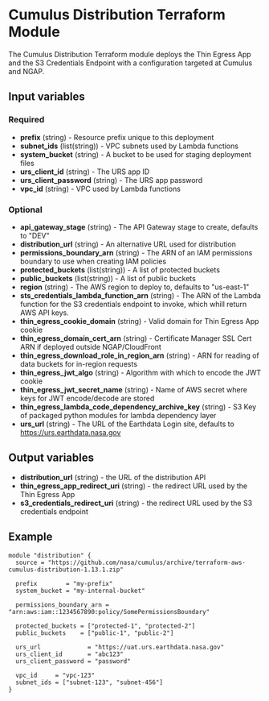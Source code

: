 # Cumulus Distribution Terraform Module

The Cumulus Distribution Terraform module deploys the Thin Egress App and the S3
Credentials Endpoint with a configuration targeted at Cumulus and NGAP.

## Input variables

### Required

- **prefix** (string) - Resource prefix unique to this deployment
- **subnet_ids** (list(string)) - VPC subnets used by Lambda functions
- **system_bucket** (string) - A bucket to be used for staging deployment files
- **urs_client_id** (string) - The URS app ID
- **urs_client_password** (string) - The URS app password
- **vpc_id** (string) - VPC used by Lambda functions

### Optional

- **api_gateway_stage** (string) - The API Gateway stage to create, defaults to
  "DEV"
- **distribution_url** (string) - An alternative URL used for distribution
- **permissions_boundary_arn** (string) - The ARN of an IAM permissions boundary
  to use when creating IAM policies
- **protected_buckets** (list(string)) - A list of protected buckets
- **public_buckets** (list(string)) - A list of public buckets
- **region** (string) - The AWS region to deploy to, defaults to "us-east-1"
- **sts_credentials_lambda_function_arn** (string) - The ARN of the Lambda
  function for the S3 credentials endpoint to invoke, which whill return AWS API
  keys.
- **thin_egress_cookie_domain** (string) - Valid domain for Thin Egress App
  cookie
- **thin_egress_domain_cert_arn** (string) - Certificate Manager SSL Cert
  ARN if deployed outside NGAP/CloudFront
- **thin_egress_download_role_in_region_arn** (string) - ARN for reading of
  data buckets for in-region requests
- **thin_egress_jwt_algo** (string) - Algorithm with which to encode the JWT
  cookie
- **thin_egress_jwt_secret_name** (string) - Name of AWS secret where keys
  for JWT encode/decode are stored
- **thin_egress_lambda_code_dependency_archive_key** (string) - S3 Key of
  packaged python modules for lambda dependency layer
- **urs_url** (string) - The URL of the Earthdata Login site, defaults to
  <https://urs.earthdata.nasa.gov>

## Output variables

- **distribution_url** (string) - the URL of the distribution API
- **thin_egress_app_redirect_uri** (string) - the redirect URL used by the Thin
  Egress App
- **s3_credentials_redirect_uri** (string) - the redirect URL used by the S3
  credentials endpoint

## Example

```hcl
module "distribution" {
  source = "https://github.com/nasa/cumulus/archive/terraform-aws-cumulus-distribution-1.13.1.zip"

  prefix        = "my-prefix"
  system_bucket = "my-internal-bucket"

  permissions_boundary_arn = "arn:aws:iam::1234567890:policy/SomePermissionsBoundary"

  protected_buckets = ["protected-1", "protected-2"]
  public_buckets    = ["public-1", "public-2"]

  urs_url             = "https://uat.urs.earthdata.nasa.gov"
  urs_client_id       = "abc123"
  urs_client_password = "password"

  vpc_id     = "vpc-123"
  subnet_ids = ["subnet-123", "subnet-456"]
}
```
